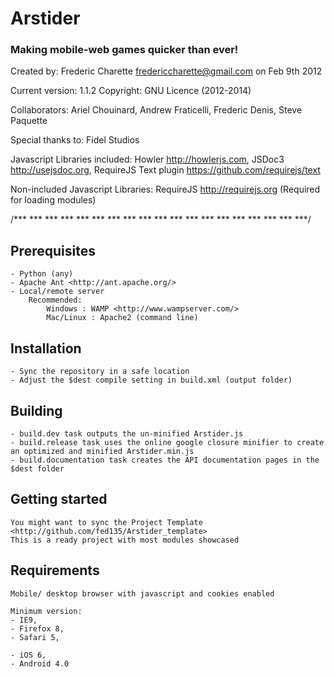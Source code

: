 # Arstider

### Making mobile-web games quicker than ever!

Created by: 
	Frederic Charette <fredericcharette@gmail.com>
		on Feb 9th 2012

Current version: 1.1.2
Copyright: GNU Licence (2012-2014)

Collaborators:
	Ariel Chouinard,
	Andrew Fraticelli,
	Frederic Denis,
	Steve Paquette
	
Special thanks to:
	Fidel Studios
	
Javascript Libraries included:
	Howler <http://howlerjs.com>, 
	JSDoc3 <http://usejsdoc.org>, 
	RequireJS Text plugin <https://github.com/requirejs/text>
	
Non-included Javascript Libraries:
	RequireJS <http://requirejs.org> (Required for loading modules)

/*** *** *** *** *** *** *** *** *** *** *** *** *** *** *** *** *** *** ***/


## Prerequisites

	- Python (any)
	- Apache Ant <http://ant.apache.org/>
	- Local/remote server 
		Recommended:
			Windows : WAMP <http://www.wampserver.com/>
			Mac/Linux : Apache2 (command line)

## Installation

	- Sync the repository in a safe location
	- Adjust the $dest compile setting in build.xml (output folder)

## Building

	- build.dev task outputs the un-minified Arstider.js
	- build.release task uses the online google closure minifier to create an optimized and minified Arstider.min.js
	- build.documentation task creates the API documentation pages in the $dest folder
	
## Getting started

	You might want to sync the Project Template <http://github.com/fed135/Arstider_template>
	This is a ready project with most modules showcased
	
## Requirements

	Mobile/ desktop browser with javascript and cookies enabled
	
	Minimum version:
	- IE9,
	- Firefox 8,
	- Safari 5,
	
	- iOS 6,
	- Android 4.0
